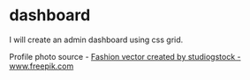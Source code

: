 # dashboard

I will create an admin dashboard using css grid.

Profile photo source - <a href='https://www.freepik.com/vectors/fashion'>Fashion vector created by studiogstock - www.freepik.com</a>
